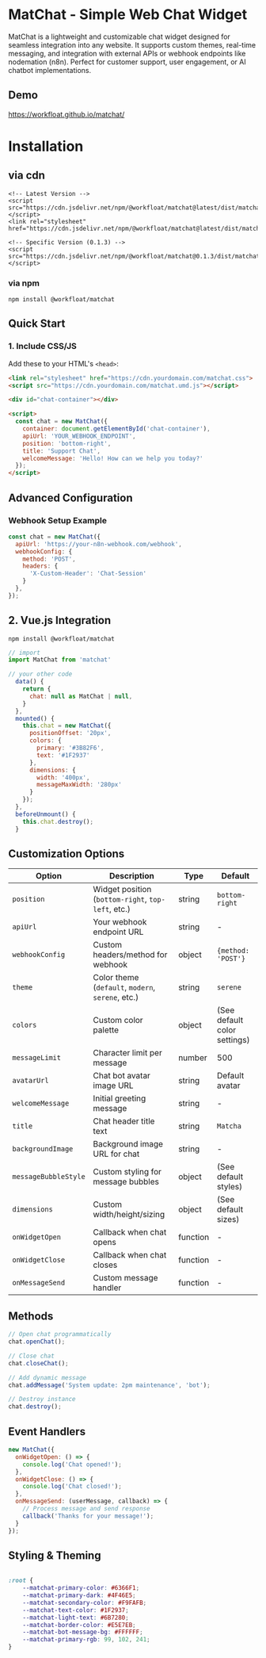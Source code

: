 # MatChat - Simple Web Chat Widget

MatChat is a lightweight and customizable chat widget designed for seamless integration into any website. It supports custom themes, real-time messaging, and integration with external APIs or webhook endpoints like nodemation (n8n). Perfect for customer support, user engagement, or AI chatbot implementations.

## Demo

https://workfloat.github.io/matchat/

# Installation

## via cdn
```
<!-- Latest Version -->
<script src="https://cdn.jsdelivr.net/npm/@workfloat/matchat@latest/dist/matchat.umd.min.js"></script>
<link rel="stylesheet" href="https://cdn.jsdelivr.net/npm/@workfloat/matchat@latest/dist/matchat.min.css">

<!-- Specific Version (0.1.3) -->
<script src="https://cdn.jsdelivr.net/npm/@workfloat/matchat@0.1.3/dist/matchat.umd.min.js"></script>
```

### via npm

```
npm install @workfloat/matchat
```


## Quick Start

### 1. Include CSS/JS
Add these to your HTML's `<head>`:
```html
<link rel="stylesheet" href="https://cdn.yourdomain.com/matchat.css">
<script src="https://cdn.yourdomain.com/matchat.umd.js"></script>

<div id="chat-container"></div>

<script>
  const chat = new MatChat({
    container: document.getElementById('chat-container'),
    apiUrl: 'YOUR_WEBHOOK_ENDPOINT',
    position: 'bottom-right',
    title: 'Support Chat',
    welcomeMessage: 'Hello! How can we help you today?'
  });
</script>

```

## Advanced Configuration
### Webhook Setup Example
```js
const chat = new MatChat({
  apiUrl: 'https://your-n8n-webhook.com/webhook',
  webhookConfig: {
    method: 'POST',
    headers: {
      'X-Custom-Header': 'Chat-Session'
    }
  },
});
```


## 2. Vue.js Integration
```
npm install @workfloat/matchat
```

```js
// import
import MatChat from 'matchat'

// your other code
  data() {
    return {
      chat: null as MatChat | null,
    }
  },
  mounted() {
    this.chat = new MatChat({
      positionOffset: '20px',
      colors: {
        primary: '#3B82F6',
        text: '#1F2937'
      },
      dimensions: {
        width: '400px',
        messageMaxWidth: '280px'
      }
    });
  },
  beforeUnmount() {
    this.chat.destroy();
  }

```


## Customization Options
| Option               | Description                                      | Type    | Default                      |
|----------------------|--------------------------------------------------|---------|------------------------------|
| `position`           | Widget position (`bottom-right`, `top-left`, etc.) | string  | `bottom-right`               |
| `apiUrl`             | Your webhook endpoint URL                        | string  | -                            |
| `webhookConfig`      | Custom headers/method for webhook                | object  | `{method: 'POST'}`           |
| `theme`              | Color theme (`default`, `modern`, `serene`, etc.) | string  | `serene`                     |
| `colors`             | Custom color palette                             | object  | (See default color settings) |
| `messageLimit`       | Character limit per message                      | number  | 500                          |
| `avatarUrl`          | Chat bot avatar image URL                        | string  | Default avatar               |
| `welcomeMessage`     | Initial greeting message                         | string  | -                            |
| `title`              | Chat header title text                           | string  | `Matcha`                     |
| `backgroundImage`    | Background image URL for chat                    | string  | -                            |
| `messageBubbleStyle` | Custom styling for message bubbles               | object  | (See default styles)         |
| `dimensions`         | Custom width/height/sizing                       | object  | (See default sizes)          |
| `onWidgetOpen`       | Callback when chat opens                         | function| -                            |
| `onWidgetClose`      | Callback when chat closes                        | function| -                            |
| `onMessageSend`      | Custom message handler                           | function| -                            |


## Methods
```js
// Open chat programmatically
chat.openChat();

// Close chat
chat.closeChat();

// Add dynamic message
chat.addMessage('System update: 2pm maintenance', 'bot');

// Destroy instance
chat.destroy();
```


## Event Handlers
```js
new MatChat({
  onWidgetOpen: () => {
    console.log('Chat opened!');
  },
  onWidgetClose: () => {
    console.log('Chat closed!');
  },
  onMessageSend: (userMessage, callback) => {
    // Process message and send response
    callback('Thanks for your message!');
  }
});
```


## Styling & Theming
```css

:root {
    --matchat-primary-color: #6366F1;
    --matchat-primary-dark: #4F46E5;
    --matchat-secondary-color: #F9FAFB;
    --matchat-text-color: #1F2937;
    --matchat-light-text: #6B7280;
    --matchat-border-color: #E5E7EB;
    --matchat-bot-message-bg: #FFFFFF;
    --matchat-primary-rgb: 99, 102, 241;
}

```
